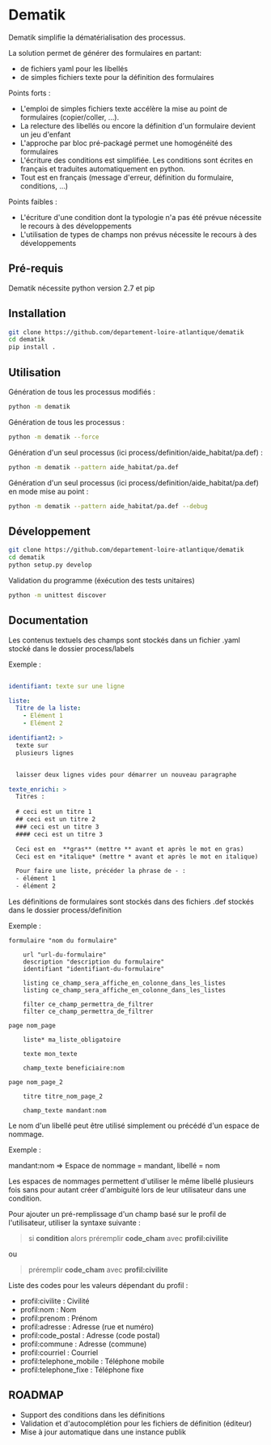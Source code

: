 Dematik
=======

Dematik simplifie la dématérialisation des processus.

La solution permet de générer des formulaires en partant:
- de fichiers yaml pour les libellés
- de simples fichiers texte pour la définition des formulaires

Points forts :
- L'emploi de simples fichiers texte accélère la mise au point de formulaires (copier/coller, ...).
- La relecture des libellés ou encore la définition d'un formulaire devient un jeu d'enfant 
- L'approche par bloc pré-packagé permet une homogénéité des formulaires
- L'écriture des conditions est simplifiée. Les conditions sont écrites en français et traduites automatiquement en python.
- Tout est en français (message d'erreur, définition du formulaire, conditions, ...)

Points faibles :
 - L'écriture d'une condition dont la typologie n'a pas été prévue nécessite le recours à des développements
 - L'utilisation de types de champs non prévus nécessite le recours à des développements

Pré-requis
----------

Dematik nécessite python version 2.7 et pip

Installation
------------

```bash
git clone https://github.com/departement-loire-atlantique/dematik
cd dematik
pip install .
```

Utilisation
-----------

Génération de tous les processus modifiés :
```bash
python -m dematik
```

Génération de tous les processus :
```bash
python -m dematik --force
```

Génération d'un seul processus (ici process/definition/aide_habitat/pa.def) :
```bash
python -m dematik --pattern aide_habitat/pa.def
```

Génération d'un seul processus (ici process/definition/aide_habitat/pa.def) en mode mise au point :
```bash
python -m dematik --pattern aide_habitat/pa.def --debug
```

Développement
-------------

```bash
git clone https://github.com/departement-loire-atlantique/dematik
cd dematik
python setup.py develop
```

Validation du programme (éxécution des tests unitaires)
```bash
python -m unittest discover
```

Documentation
-------------

Les contenus textuels des champs sont stockés dans un fichier .yaml stocké dans le dossier process/labels

Exemple :

```yaml

identifiant: texte sur une ligne

liste:
  Titre de la liste:
    - Elément 1
    - Elément 2

identifiant2: >
  texte sur 
  plusieurs lignes


  laisser deux lignes vides pour démarrer un nouveau paragraphe

texte_enrichi: >
  Titres :
  
  # ceci est un titre 1
  ## ceci est un titre 2
  ### ceci est un titre 3
  #### ceci est un titre 3

  Ceci est en  **gras** (mettre ** avant et après le mot en gras)
  Ceci est en *italique* (mettre * avant et après le mot en italique)

  Pour faire une liste, précéder la phrase de - :
  - élément 1
  - élément 2
```

Les définitions de formulaires sont stockés dans des fichiers .def stockés dans le dossier process/definition

Exemple :
```
formulaire "nom du formulaire" 

    url "url-du-formulaire" 
    description "description du formulaire"
    identifiant "identifiant-du-formulaire"

    listing ce_champ_sera_affiche_en_colonne_dans_les_listes
    listing ce_champ_sera_affiche_en_colonne_dans_les_listes

    filter ce_champ_permettra_de_filtrer
    filter ce_champ_permettra_de_filtrer

page nom_page

    liste* ma_liste_obligatoire

    texte mon_texte

    champ_texte beneficiaire:nom

page nom_page_2
    
    titre titre_nom_page_2

    champ_texte mandant:nom

```

Le nom d'un libellé peut être utilisé simplement ou précédé d'un espace de nommage.

Exemple :

mandant:nom => Espace de nommage = mandant, libellé = nom

Les espaces de nommages permettent d'utiliser le même libellé plusieurs fois sans pour autant créer d'ambiguité lors de leur utilisateur dans une condition.


Pour ajouter un pré-remplissage d'un champ basé sur le profil de l'utilisateur, utiliser la syntaxe suivante :

> si **condition** alors préremplir **code_cham** avec **profil:civilite**

ou 

> préremplir **code_cham** avec **profil:civilite**

Liste des codes pour les valeurs dépendant du profil :
- profil:civilite : Civilité
- profil:nom : Nom
- profil:prenom : Prénom
- profil:adresse : Adresse (rue et numéro)
- profil:code_postal : Adresse (code postal)
- profil:commune : Adresse (commune)
- profil:courriel : Courriel
- profil:telephone_mobile : Téléphone mobile
- profil:telephone_fixe : Téléphone fixe


ROADMAP
-------

- Support des conditions dans les définitions
- Validation et d'autocomplétion pour les fichiers de définition (éditeur)
- Mise à jour automatique dans une instance publik